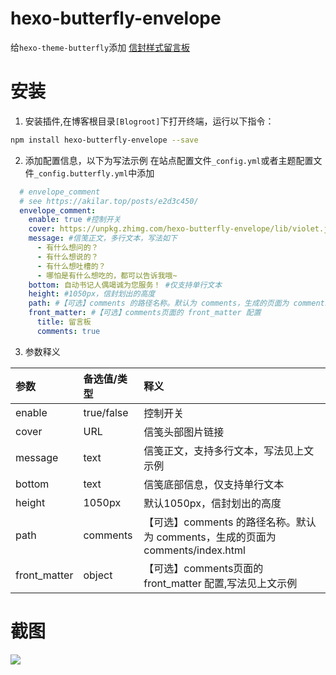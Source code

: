 # hexo-butterfly-envelope

给`hexo-theme-butterfly`添加 [信封样式留言板](https://akilar.top/posts/e2d3c450/)

# 安装

1. 安装插件,在博客根目录`[Blogroot]`下打开终端，运行以下指令：
  ```bash
  npm install hexo-butterfly-envelope --save
  ```

2. 添加配置信息，以下为写法示例
  在站点配置文件`_config.yml`或者主题配置文件`_config.butterfly.yml`中添加

  ```yaml
    # envelope_comment
    # see https://akilar.top/posts/e2d3c450/
    envelope_comment:
      enable: true #控制开关
      cover: https://unpkg.zhimg.com/hexo-butterfly-envelope/lib/violet.jpg #信笺头部图片
      message: #信笺正文，多行文本，写法如下
        - 有什么想问的？
        - 有什么想说的？
        - 有什么想吐槽的？
        - 哪怕是有什么想吃的，都可以告诉我哦~
      bottom: 自动书记人偶竭诚为您服务！ #仅支持单行文本
      height: #1050px，信封划出的高度
      path: #【可选】comments 的路径名称。默认为 comments，生成的页面为 comments/index.html
      front_matter: #【可选】comments页面的 front_matter 配置
        title: 留言板
        comments: true
  ```
3. 参数释义

  |参数|备选值/类型|释义|
  |:--|:--|:--|
  |enable|true/false|控制开关|
  |cover|URL|信笺头部图片链接|
  |message|text|信笺正文，支持多行文本，写法见上文示例|
  |bottom|text|信笺底部信息，仅支持单行文本|
  |height|1050px|默认1050px，信封划出的高度|
  |path|comments|【可选】comments 的路径名称。默认为 comments，生成的页面为 comments/index.html|
  |front_matter|object|【可选】comments页面的 front_matter 配置,写法见上文示例|
# 截图
![](https://unpkg.zhimg.com/hexo-butterfly-envelope/lib/violet.jpg)
